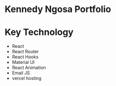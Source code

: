 # Kennedy Ngosa Portfolio

# Key Technology

- React
- React Router
- React Hooks
- Material UI
- React Animation
- Email JS
- vercel hosting
